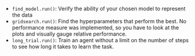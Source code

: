 * `find_model.run()`: Verify the ability of your chosen model to represent the data
* `gridsearch.run()`: Find the hyperparameters that perform the best. No performance measure was implemented, so you have to look at the plots and visually gauge relative performance.
* `long_trial.run()`: Train an agent without a limit on the number of steps to see how long it takes to learn the task.
